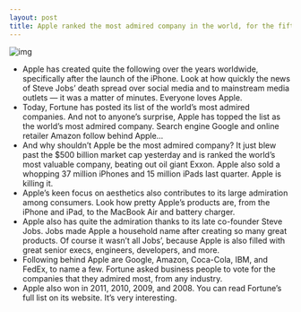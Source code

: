 ```yaml
---
layout: post
title: Apple ranked the most admired company in the world, for the fifth time
---
```

![img](http://media.idownloadblog.com/wp-content/uploads/2012/02/Apple-Sign-Shade.jpg)
* Apple has created quite the following over the years worldwide, specifically after the launch of the iPhone. Look at how quickly the news of Steve Jobs’ death spread over social media and to mainstream media outlets — it was a matter of minutes. Everyone loves Apple.
* Today, Fortune has posted its list of the world’s most admired companies. And not to anyone’s surprise, Apple has topped the list as the world’s most admired company. Search engine Google and online retailer Amazon follow behind Apple…
* And why shouldn’t Apple be the most admired company? It just blew past the $500 billion market cap yesterday and is ranked the world’s most valuable company, beating out oil giant Exxon. Apple also sold a whopping 37 million iPhones and 15 million iPads last quarter. Apple is killing it.
* Apple’s keen focus on aesthetics also contributes to its large admiration among consumers. Look how pretty Apple’s products are, from the iPhone and iPad, to the MacBook Air and battery charger.
* Apple also has quite the admiration thanks to its late co-founder Steve Jobs. Jobs made Apple a household name after creating so many great products. Of course it wasn’t all Jobs’, because Apple is also filled with great senior execs, engineers, developers, and more.
* Following behind Apple are Google, Amazon, Coca-Cola, IBM, and FedEx, to name a few. Fortune asked business people to vote for the companies that they admired most, from any industry.
* Apple also won in 2011, 2010, 2009, and 2008. You can read Fortune’s full list on its website. It’s very interesting.

